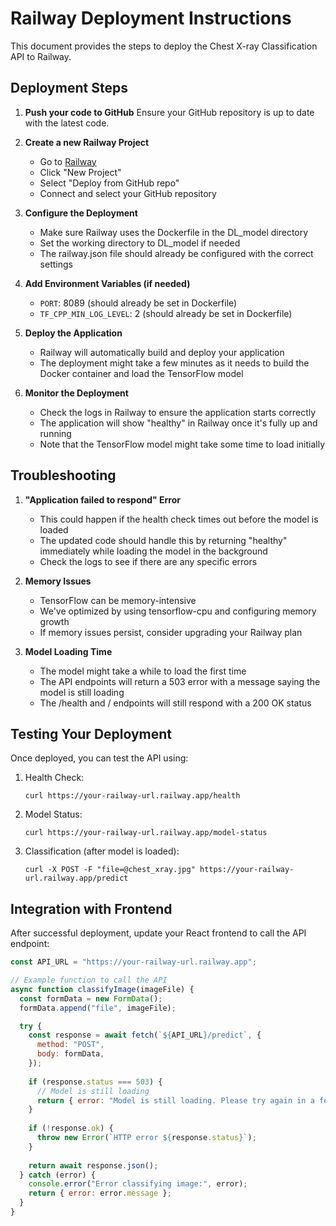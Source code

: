 # Railway Deployment Instructions

This document provides the steps to deploy the Chest X-ray Classification API to Railway.

## Deployment Steps

1. **Push your code to GitHub**
   Ensure your GitHub repository is up to date with the latest code.

2. **Create a new Railway Project**
   - Go to [Railway](https://railway.app/)
   - Click "New Project" 
   - Select "Deploy from GitHub repo"
   - Connect and select your GitHub repository

3. **Configure the Deployment**
   - Make sure Railway uses the Dockerfile in the DL_model directory
   - Set the working directory to DL_model if needed
   - The railway.json file should already be configured with the correct settings

4. **Add Environment Variables (if needed)**
   - `PORT`: 8089 (should already be set in Dockerfile)
   - `TF_CPP_MIN_LOG_LEVEL`: 2 (should already be set in Dockerfile)

5. **Deploy the Application**
   - Railway will automatically build and deploy your application
   - The deployment might take a few minutes as it needs to build the Docker container and load the TensorFlow model

6. **Monitor the Deployment**
   - Check the logs in Railway to ensure the application starts correctly
   - The application will show "healthy" in Railway once it's fully up and running
   - Note that the TensorFlow model might take some time to load initially

## Troubleshooting

1. **"Application failed to respond" Error**
   - This could happen if the health check times out before the model is loaded
   - The updated code should handle this by returning "healthy" immediately while loading the model in the background
   - Check the logs to see if there are any specific errors

2. **Memory Issues**
   - TensorFlow can be memory-intensive
   - We've optimized by using tensorflow-cpu and configuring memory growth
   - If memory issues persist, consider upgrading your Railway plan

3. **Model Loading Time**
   - The model might take a while to load the first time
   - The API endpoints will return a 503 error with a message saying the model is still loading
   - The /health and / endpoints will still respond with a 200 OK status

## Testing Your Deployment

Once deployed, you can test the API using:

1. Health Check:
   ```
   curl https://your-railway-url.railway.app/health
   ```

2. Model Status:
   ```
   curl https://your-railway-url.railway.app/model-status
   ```

3. Classification (after model is loaded):
   ```
   curl -X POST -F "file=@chest_xray.jpg" https://your-railway-url.railway.app/predict
   ```

## Integration with Frontend

After successful deployment, update your React frontend to call the API endpoint:

```javascript
const API_URL = "https://your-railway-url.railway.app";

// Example function to call the API
async function classifyImage(imageFile) {
  const formData = new FormData();
  formData.append("file", imageFile);

  try {
    const response = await fetch(`${API_URL}/predict`, {
      method: "POST",
      body: formData,
    });
    
    if (response.status === 503) {
      // Model is still loading
      return { error: "Model is still loading. Please try again in a few moments." };
    }
    
    if (!response.ok) {
      throw new Error(`HTTP error ${response.status}`);
    }
    
    return await response.json();
  } catch (error) {
    console.error("Error classifying image:", error);
    return { error: error.message };
  }
}
``` 